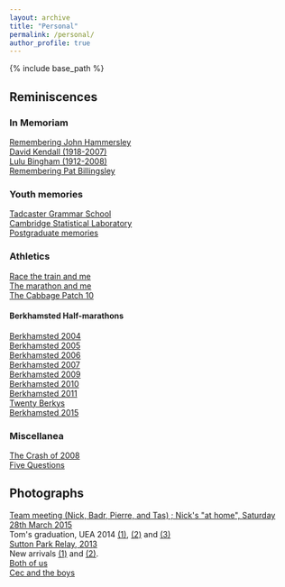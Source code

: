 ```yaml
---
layout: archive
title: "Personal"
permalink: /personal/
author_profile: true
---
```


{% include base_path %}

## Reminiscences

### In Memoriam

[Remembering John Hammersley](https://nicholas-h-bingham.github.io/files/personal/reminiscences/RememberingJohnHammersley.pdf)  
[David Kendall (1918-2007)](https://nicholas-h-bingham.github.io/files/personal/reminiscences/DavidKendallObituary.pdf)  
[Lulu Bingham (1912-2008)](https://nicholas-h-bingham.github.io/files/personal/reminiscences/BlancheLouiseBinghamStHughsChronicle.pdf)  
[Remembering Pat Billingsley](https://nicholas-h-bingham.github.io/files/personal/reminiscences/RememberingPatBillingsley.pdf)  

### Youth memories

[Tadcaster Grammar School](https://nicholas-h-bingham.github.io/files/personal/reminiscences/TadcasterGrammarSchool.pdf)  
[Cambridge Statistical Laboratory](https://nicholas-h-bingham.github.io/files/personal/reminiscences/CambridgeStatisticalLaboratory.pdf)  
[Postgraduate memories](https://nicholas-h-bingham.github.io/files/personal/reminiscences/PostgraduateMemories.pdf)  

### Athletics

[Race the train and me](https://nicholas-h-bingham.github.io/files/personal/reminiscences/RaceTheTrainAndMe.pdf)  
[The marathon and me](https://nicholas-h-bingham.github.io/files/personal/reminiscences/TheMarathonAndMe.pdf)  
[The Cabbage Patch 10](https://nicholas-h-bingham.github.io/files/personal/reminiscences/TheCabbagePatch10.pdf)  
#### Berkhamsted Half-marathons
[Berkhamsted 2004](https://nicholas-h-bingham.github.io/files/personal/reminiscences/berkhamsted/Berkhamsted2004.pdf)  
[Berkhamsted 2005](https://nicholas-h-bingham.github.io/files/personal/reminiscences/berkhamsted/Berkhamsted2005.pdf)  
[Berkhamsted 2006](https://nicholas-h-bingham.github.io/files/personal/reminiscences/berkhamsted/Berkhamsted2006.pdf)  
[Berkhamsted 2007](https://nicholas-h-bingham.github.io/files/personal/reminiscences/berkhamsted/Berkhamsted2007.pdf)  
[Berkhamsted 2009](https://nicholas-h-bingham.github.io/files/personal/reminiscences/berkhamsted/Berkhamsted2009.pdf)  
[Berkhamsted 2010](https://nicholas-h-bingham.github.io/files/personal/reminiscences/berkhamsted/Berkhamsted2010.pdf)  
[Berkhamsted 2011](https://nicholas-h-bingham.github.io/files/personal/reminiscences/berkhamsted/Berkhamsted2011.pdf)  
[Twenty Berkys](https://nicholas-h-bingham.github.io/files/personal/reminiscences/berkhamsted/TwentyBerkhamstedHalfMarathons.pdf)  
[Berkhamsted 2015](https://nicholas-h-bingham.github.io/files/personal/reminiscences/berkhamsted/Berkhamsted2015.pdf)  

### Miscellanea

[The Crash of 2008](https://nicholas-h-bingham.github.io/files/personal/reminiscences/TheCrashOf2008.pdf)  
[Five Questions](https://nicholas-h-bingham.github.io/files/personal/reminiscences/FiveQuestions.pdf)  



## Photographs

[Team meeting (Nick, Badr, Pierre, and Tas) ; Nick's "at home", Saturday 28th March 2015](https://nicholas-h-bingham.github.io/files/personal/pictures/theteam.jpg)  
Tom's graduation, UEA 2014 [(1)](https://nicholas-h-bingham.github.io/files/personal/pictures/tomgraduation145.jpg), [(2)](https://nicholas-h-bingham.github.io/files/personal/pictures/tomgraduation140.jpg) and [(3)](https://nicholas-h-bingham.github.io/files/personal/pictures/TheNick.jpg)  
[Sutton Park Relay, 2013](https://nicholas-h-bingham.github.io/files/personal/pictures/SuttonPark.jpg)  
New arrivals [(1)](https://nicholas-h-bingham.github.io/files/personal/pictures/OwenBingham.jpg) and [(2)](https://nicholas-h-bingham.github.io/files/personal/pictures/nickandmatthew.jpg).  
[Both of us](https://nicholas-h-bingham.github.io/files/personal/pictures/us.jpg)  
[Cec and the boys](https://nicholas-h-bingham.github.io/files/personal/pictures/cecandboys.jpg)  
